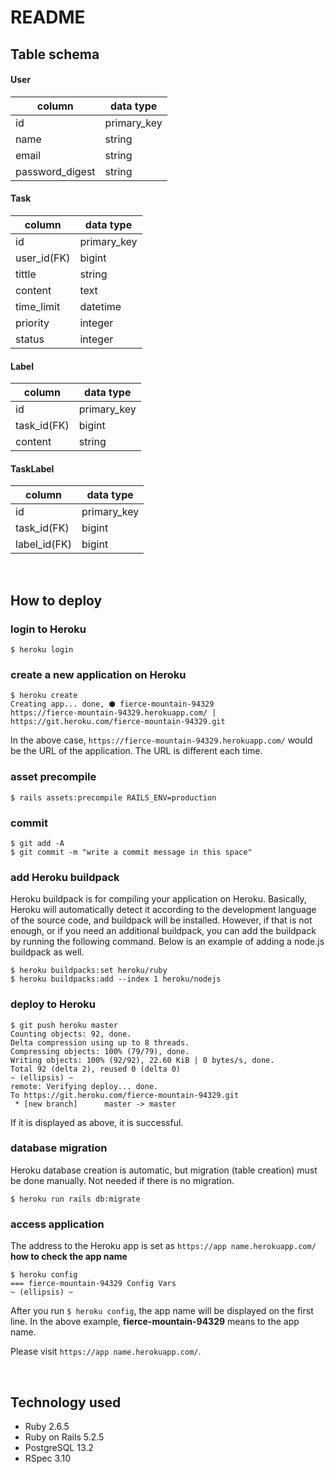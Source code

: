 # README

## Table schema

#### User
| column | data type |
| ---- | ---- |
| id | primary_key |
| name | string |
| email | string |
| password_digest | string |

#### Task
| column | data type |
| ---- | ---- |
| id | primary_key |
| user_id(FK) | bigint |
| tittle | string |
| content | text |
| time_limit | datetime |
| priority | integer |
| status | integer |

#### Label
| column | data type |
| ---- | ---- |
| id | primary_key |
| task_id(FK) | bigint |
| content | string |

#### TaskLabel
| column | data type |
| ---- | ---- |
| id | primary_key |
| task_id(FK) | bigint |
| label_id(FK) | bigint |

<br>

## How to deploy
### login to Heroku
```
$ heroku login
```
### create a new application on Heroku
```
$ heroku create
Creating app... done, ⬢ fierce-mountain-94329
https://fierce-mountain-94329.herokuapp.com/ | https://git.heroku.com/fierce-mountain-94329.git
```
In the above case, `https://fierce-mountain-94329.herokuapp.com/` would be the URL of the application. The URL is different each time.

### asset precompile
```
$ rails assets:precompile RAILS_ENV=production
```

### commit
```
$ git add -A
$ git commit -m "write a commit message in this space"
```

### add Heroku buildpack
Heroku buildpack is for compiling your application on Heroku. Basically, Heroku will automatically detect it according to the development language of the source code, and buildpack will be installed. However, if that is not enough, or if you need an additional buildpack, you can add the buildpack by running the following command. Below is an example of adding a node.js buildpack as well.
```
$ heroku buildpacks:set heroku/ruby
$ heroku buildpacks:add --index 1 heroku/nodejs
```

### deploy to Heroku
```
$ git push heroku master
Counting objects: 92, done.
Delta compression using up to 8 threads.
Compressing objects: 100% (79/79), done.
Writing objects: 100% (92/92), 22.60 KiB | 0 bytes/s, done.
Total 92 (delta 2), reused 0 (delta 0)
~ (ellipsis) ~
remote: Verifying deploy... done.
To https://git.heroku.com/fierce-mountain-94329.git
 * [new branch]      master -> master
```
If it is displayed as above, it is successful.

### database migration
Heroku database creation is automatic, but migration (table creation) must be done manually. Not needed if there is no migration.
```
$ heroku run rails db:migrate
```
### access application
The address to the Heroku app is set as `https://app name.herokuapp.com/`
**how to check the app name**
```
$ heroku config
=== fierce-mountain-94329 Config Vars
~ (ellipsis) ~
```
After you run <code>$ heroku config</code>, the app name will be displayed on the first line. In the above example, **fierce-mountain-94329** means to the app name.

Please visit `https://app name.herokuapp.com/`.

<br>

## Technology used
* Ruby 2.6.5
* Ruby on Rails 5.2.5
* PostgreSQL 13.2
* RSpec 3.10
